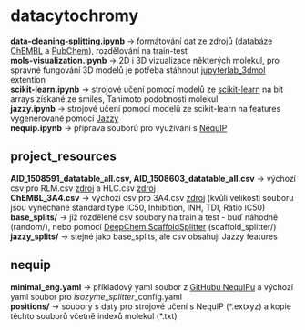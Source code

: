 # datacytochromy
**data-cleaning-splitting.ipynb** → formátování dat ze zdrojů (databáze [ChEMBL](https://www.ebi.ac.uk/chembl/) a [PubChem](https://pubchem.ncbi.nlm.nih.gov/)), rozdělování na train-test\
**mols-visualization.ipynb** → 2D i 3D vizualizace některých molekul, pro správné fungování 3D modelů je potřeba stáhnout [jupyterlab_3dmol](https://github.com/3dmol/jupyterlab_3Dmol) extention\
**scikit-learn.ipynb** → strojové učení pomocí modelů ze [scikit-learn](https://scikit-learn.org/stable/) na bit arrays získané ze smiles, Tanimoto podobnosti molekul\
**jazzy.ipynb** → strojové učení pomocí modelů ze scikit-learn na features vygenerované pomocí [Jazzy](https://github.com/AstraZeneca/jazzy)\
**nequip.ipynb** → příprava souborů pro využívání s [NequIP](https://github.com/mir-group/nequip)

## project_resources
**AID_1508591_datatable_all.csv, AID_1508603_datatable_all.csv** → výchozí csv pro RLM.csv [zdroj](https://pubchem.ncbi.nlm.nih.gov/bioassay/1508591) a HLC.csv [zdroj](https://pubchem.ncbi.nlm.nih.gov/bioassay/1508603)\
**ChEMBL_3A4.csv** → výchozí csv pro 3A4.csv [zdroj](https://www.ebi.ac.uk/chembl/g/#browse/activities/filter/target_chembl_id%3ACHEMBL340) (kvůli velikosti souboru jsou vynechané standard type IC50, Inhibition, INH, TDI, Ratio IC50)\
**base_splits/** → již rozdělené csv soubory na train a test - buď náhodně (random/), nebo pomocí [DeepChem ScaffoldSplitter](https://deepchem.readthedocs.io/en/latest/api_reference/splitters.html#scaffoldsplitter) (scaffold_splitter/)\
**jazzy_splits/** → stejné jako base_splits, ale csv obsahují Jazzy features

## nequip
**minimal_eng.yaml** → příkladový yaml soubor z [GitHubu NequIPu](https://github.com/mir-group/nequip/blob/main/configs/minimal_eng.yaml) a výchozí yaml soubor pro *isozyme*_*splitter*_config.yaml\
**positions/** → soubory s daty pro strojové učení s NequIP (&#42;.extxyz) a kopie těchto souborů včetně indexů molekul (&#42;.txt)
